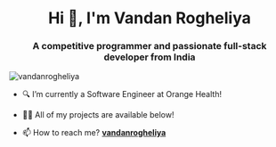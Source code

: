 <h1 align="center">Hi 👋, I'm Vandan Rogheliya</h1>
<h3 align="center">A competitive programmer and passionate full-stack developer from India</h3>

<p align="left"> <img src="https://komarev.com/ghpvc/?username=vandanrogheliya" alt="vandanrogheliya" /> </p>

- 🔍 I’m currently a Software Engineer at Orange Health!

- 👨‍💻 All of my projects are available below!

- 📫 How to reach me? [**vandanrogheliya**](https://www.linkedin.com/in/vandanrogheliya/)
